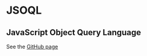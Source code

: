 ﻿# JSOQL
## JavaScript Object Query Language

See the [GitHub page](https://github.com/tastott/jsoql)


